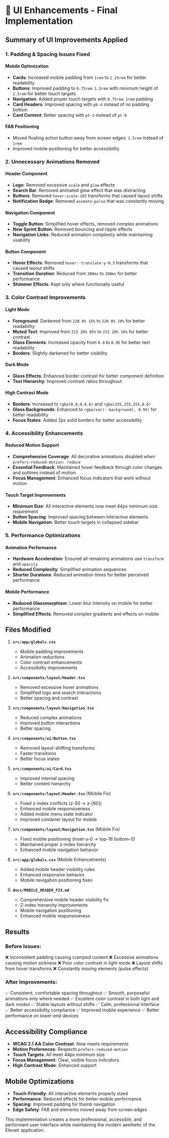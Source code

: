 # 🎨 UI Enhancements - Final Implementation

## Summary of UI Improvements Applied

### 1. **Padding & Spacing Issues Fixed**

#### Mobile Optimization
- **Cards**: Increased mobile padding from `1rem` to `1.25rem` for better readability
- **Buttons**: Improved padding to `0.75rem 1.5rem` with minimum height of `2.5rem` for better touch targets
- **Navigation**: Added proper touch targets with `0.75rem 1rem` padding
- **Card Headers**: Improved spacing with `pb-4` instead of no padding bottom
- **Card Content**: Better spacing with `pt-2` instead of `pt-0`

#### FAB Positioning
- Moved floating action button away from screen edges: `1.5rem` instead of `1rem`
- Improved mobile positioning for better accessibility

### 2. **Unnecessary Animations Removed**

#### Header Component
- **Logo**: Removed excessive `scale` and `glow` effects
- **Search Bar**: Removed animated glow effect that was distracting
- **Buttons**: Removed `hover:scale-105` transforms that caused layout shifts
- **Notification Badge**: Removed `animate-pulse` that was constantly moving

#### Navigation Component
- **Toggle Button**: Simplified hover effects, removed complex animations
- **New Sprint Button**: Removed bouncing and ripple effects
- **Navigation Links**: Reduced animation complexity while maintaining usability

#### Button Component
- **Hover Effects**: Removed `hover:-translate-y-0.5` transforms that caused layout shifts
- **Transition Duration**: Reduced from `300ms` to `200ms` for better performance
- **Shimmer Effects**: Kept only where functionally useful

### 3. **Color Contrast Improvements**

#### Light Mode
- **Foreground**: Darkened from `220 8% 15%` to `220 8% 10%` for better readability
- **Muted Text**: Improved from `215 20% 65%` to `215 20% 50%` for better contrast
- **Glass Elements**: Increased opacity from `0.9` to `0.95` for better text readability
- **Borders**: Slightly darkened for better visibility

#### Dark Mode
- **Glass Effects**: Enhanced border contrast for better component definition
- **Text Hierarchy**: Improved contrast ratios throughout

#### High Contrast Mode
- **Borders**: Increased to `rgba(0,0,0,0.6)` and `rgba(255,255,255,0.6)`
- **Glass Backgrounds**: Enhanced to `rgba(var(--background), 0.95)` for better readability
- **Focus States**: Added 2px solid borders for better accessibility

### 4. **Accessibility Enhancements**

#### Reduced Motion Support
- **Comprehensive Coverage**: All decorative animations disabled when `prefers-reduced-motion: reduce`
- **Essential Feedback**: Maintained hover feedback through color changes and outlines instead of motion
- **Focus Management**: Enhanced focus indicators that work without motion

#### Touch Target Improvements
- **Minimum Size**: All interactive elements now meet 44px minimum size requirement
- **Button Spacing**: Improved spacing between interactive elements
- **Mobile Navigation**: Better touch targets in collapsed sidebar

### 5. **Performance Optimizations**

#### Animation Performance
- **Hardware Acceleration**: Ensured all remaining animations use `transform` and `opacity`
- **Reduced Complexity**: Simplified animation sequences
- **Shorter Durations**: Reduced animation times for better perceived performance

#### Mobile Performance
- **Reduced Glassmorphism**: Lower blur intensity on mobile for better performance
- **Simplified Effects**: Removed complex gradients and effects on mobile

## Files Modified

1. **`src/app/globals.css`**
   - Mobile padding improvements
   - Animation reductions
   - Color contrast enhancements
   - Accessibility improvements

2. **`src/components/layout/Header.tsx`**
   - Removed excessive hover animations
   - Simplified logo and search interactions
   - Better spacing and contrast

3. **`src/components/layout/Navigation.tsx`**
   - Reduced complex animations
   - Improved button interactions
   - Better spacing

4. **`src/components/ui/Button.tsx`**
   - Removed layout-shifting transforms
   - Faster transitions
   - Better focus states

5. **`src/components/ui/Card.tsx`**
   - Improved internal spacing
   - Better content hierarchy

6. **`src/components/layout/Header.tsx`** (Mobile Fix)
   - Fixed z-index conflicts (z-50 → z-[60])
   - Enhanced mobile responsiveness
   - Added mobile menu state indicator
   - Improved container layout for mobile

7. **`src/components/layout/Navigation.tsx`** (Mobile Fix)
   - Fixed mobile positioning (inset-y-0 → top-16 bottom-0)
   - Maintained proper z-index hierarchy
   - Enhanced mobile navigation behavior

8. **`src/app/globals.css`** (Mobile Enhancements)
   - Added mobile header visibility rules
   - Enhanced responsive behavior
   - Mobile navigation positioning fixes

6. **`docs/MOBILE_HEADER_FIX.md`**
   - Comprehensive mobile header visibility fix
   - Z-index hierarchy improvements
   - Mobile navigation positioning
   - Enhanced mobile responsiveness

## Results

### Before Issues:
❌ Inconsistent padding causing cramped content
❌ Excessive animations causing motion sickness
❌ Poor color contrast in light mode
❌ Layout shifts from hover transforms
❌ Constantly moving elements (pulse effects)

### After Improvements:
✅ Consistent, comfortable spacing throughout
✅ Smooth, purposeful animations only where needed
✅ Excellent color contrast in both light and dark modes
✅ Stable layouts without shifts
✅ Calm, professional interface
✅ Better accessibility compliance
✅ Improved mobile experience
✅ Better performance on lower-end devices

## Accessibility Compliance

- **WCAG 2.1 AA Color Contrast**: Now meets requirements
- **Motion Preferences**: Respects `prefers-reduced-motion`
- **Touch Targets**: All meet 44px minimum size
- **Focus Management**: Clear, visible focus indicators
- **High Contrast Mode**: Enhanced support

## Mobile Optimizations

- **Touch-Friendly**: All interactive elements properly sized
- **Performance**: Reduced effects for better mobile performance
- **Spacing**: Improved padding for thumb navigation
- **Edge Safety**: FAB and elements moved away from screen edges

This implementation creates a more professional, accessible, and performant user interface while maintaining the modern aesthetic of the Elevatr application.
